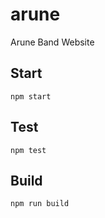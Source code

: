 # arune

Arune Band Website

## Start

```
npm start
```

## Test

```
npm test
```

## Build

```
npm run build
```